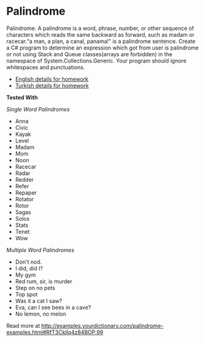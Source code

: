 # Palindrome

Palindrome: A palindrome is a word, phrase, number, or other sequence of characters which reads the same backward as forward, such as madam or racecar.“a man, a plan, a canal, panama!” is a palindrome sentence.
Create a C# program to determine an expression which got from user is palindrome or not
using Stack and Queue classes(arrays are forbidden) in the namespace of System.Collections.Generic. Your program should ignore whitespaces and punctuations.

* [English details for homework](description.pdf)
* [Turkish details for homework](aciklama.pdf)

**Tested With**

*Single Word Palindromes*

* Anna
* Civic
* Kayak
* Level
* Madam
* Mom
* Noon
* Racecar
* Radar
* Redder
* Refer
* Repaper
* Rotator
* Rotor
* Sagas
* Solos
* Stats
* Tenet
* Wow

*Multiple Word Palindromes*

* Don't nod.
* I did, did I?
* My gym
* Red rum, sir, is murder
* Step on no pets
* Top spot
* Was it a cat I saw?
* Eva, can I see bees in a cave?
* No lemon, no melon

Read more at http://examples.yourdictionary.com/palindrome-examples.html#RfT3Ckllq4z84BOP.99
